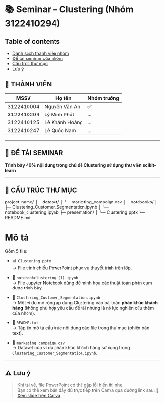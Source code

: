 # 📚 Seminar – Clustering (Nhóm 3122410294)

## Table of contents
* [Danh sách thành viên nhóm](#-thành-viên)
* [Đề tài seminar của nhóm](#-đề-tài-seminar)
* [Cấu trúc thư mục](#-cấu-trúc-thư-mục)
* [Lưu ý](#-lưu-ý)


## 👥 THÀNH VIÊN
| MSSV | Họ tên | Nhóm trưởng |
|------|-----------------|------|
| 3122410004 |  Nguyễn Văn An  | ✅ |
| 3122410294 |  Lý Minh Phát  | ... |
| 3122410125 |  Lê Khánh Hoàng  | ... |
| 3122410247 |  Lê Quốc Nam  | ... |

---

## 🎯 ĐỀ TÀI SEMINAR

**Trình bày 40% nội dung trong chủ đề Clustering sử dụng thư viện scikit-learn**

---

## 📁 CẤU TRÚC THƯ MỤC
project-name/
├─ dataset/
│  └─ marketing_campaign.csv
├─ notebooks/
│  ├─ Clustering_Customer_Segmentation.ipynb
│  └─ notebook_clustering.ipynb
├─ presentation/
│  └─ Clustering.pptx
└─ README.md

# Mô tả
Gồm 5 file:

- 📊 `Clustering.pptx`  
  → File trình chiếu PowerPoint phục vụ thuyết trình trên lớp.

- 🧪 `notebookclustering (1).ipynb`  
  → File Jupyter Notebook dùng để minh họa các thuật toán phân cụm được trình bày.

- 🧠 `Clustering_Customer_Segmentation.ipynb`  
  → Một ví dụ mở rộng áp dụng Clustering vào bài toán **phân khúc khách hàng** (không phù hợp yêu cầu đề tài nhưng là nỗ lực nghiên cứu thêm của nhóm).

- 📄 `README.txt`  
  → Tập tin mô tả cấu trúc nội dung các file trong thư mục (phiên bản text).

- 📂 `marketing_campaign.csv`  
  → Dataset của ví dụ phân khúc khách hàng sử dụng trong `Clustering_Customer_Segmentation.ipynb`.

---

## ⚠️ Lưu ý

> Khi tải về, file PowerPoint có thể gặp lỗi hiển thị nhẹ.  
> Bạn có thể xem bản đầy đủ trực tiếp trên Canva qua đường link sau:
🔗 [Xem slide trên Canva](https://www.canva.com/design/DAGkAB1PoV0/QrFy4onujznshF15nObP-w/edit?utm_content=DAGkAB1PoV0&utm_campaign=designshare&utm_medium=link2&utm_source=sharebutton)


